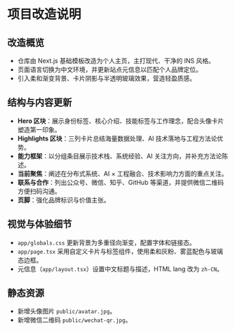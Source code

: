 # 项目改造说明

## 改造概览
- 仓库由 Next.js 基础模板改造为个人主页，主打现代、干净的 INS 风格。
- 页面语言切换为中文环境，并更新站点元信息以匹配个人品牌定位。
- 引入柔和渐变背景、卡片阴影与半透明玻璃效果，营造轻盈质感。

## 结构与内容更新
- **Hero 区块**：展示身份标签、核心介绍、技能标签与工作理念，配合头像卡片塑造第一印象。
- **Highlights 区块**：三列卡片总结海量数据处理、AI 技术落地与工程方法论优势。
- **能力框架**：以分组条目展示技术栈、系统经验、AI 关注方向，并补充方法论陈述。
- **当前聚焦**：阐述在分布式系统、AI × 工程融合、技术影响力方面的重点关注。
- **联系与合作**：列出公众号、微信、知乎、GitHub 等渠道，并提供微信二维码方便扫码沟通。
- **页脚**：强化品牌标识与价值主张。

## 视觉与体验细节
- `app/globals.css` 更新背景为多重径向渐变，配置字体和链接态。
- `app/page.tsx` 采用自定义卡片与标签组件，使用柔和灰粉、雾蓝配色与玻璃态边框。
- 元信息（`app/layout.tsx`）设置中文标题与描述，HTML lang 改为 `zh-CN`。

## 静态资源
- 新增头像图片 `public/avatar.jpg`。
- 新增微信二维码 `public/wechat-qr.jpg`。

